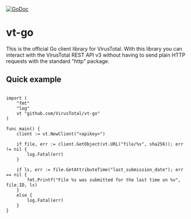 [![GoDoc](https://godoc.org/github.com/VirusTotal/vt-go?status.svg)](https://godoc.org/github.com/VirusTotal/vt-go)

# vt-go

This is the official Go client library for VirusTotal. With this library you can
interact with the VirusTotal REST API v3 without having to send plain HTTP requests
with the standard "http" package.

## Quick example

```golang

import (
    "fmt"
    "log"
	vt "github.com/VirusTotal/vt-go"
)

func main() {
    client := vt.NewClient("<apikey>")

    if file, err := client.GetObject(vt.URL("file/%s", sha256)); err != nil {
        log.Fatal(err)
    }

    if ls, err := file.GetAttributeTime("last_submission_date"); err == nil {
        fmt.Printf("File %s was submitted for the last time on %v", file.ID, ls)
    }
    else {
        log.Fatal(err)
    }
}
```
